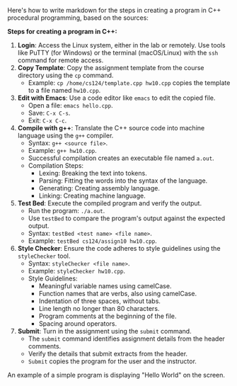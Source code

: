 Here's how to write markdown for the steps in creating a program in C++ procedural programming, based on the sources:

**Steps for creating a program in C++:**

1.  **Login**: Access the Linux system, either in the lab or remotely. Use tools like PuTTY (for Windows) or the terminal (macOS/Linux) with the `ssh` command for remote access.
2.  **Copy Template**: Copy the assignment template from the course directory using the `cp` command.
    *   Example: `cp /home/cs124/template.cpp hw10.cpp` copies the template to a file named `hw10.cpp`.
3.  **Edit with Emacs**: Use a code editor like `emacs` to edit the copied file.
    *   Open a file: `emacs hello.cpp`.
    *   Save: `C-x C-s`.
    *   Exit: `C-x C-c`.
4.  **Compile with g++**: Translate the C++ source code into machine language using the `g++` compiler.
    *   Syntax: `g++ <source file>`.
    *   Example: `g++ hw10.cpp`.
    *   Successful compilation creates an executable file named `a.out`.
    *   Compilation Steps:
        *   Lexing: Breaking the text into tokens.
        *   Parsing: Fitting the words into the syntax of the language.
        *   Generating: Creating assembly language.
        *   Linking: Creating machine language.
5.  **Test Bed**: Execute the compiled program and verify the output.
    *   Run the program: `./a.out`.
    *   Use `testBed` to compare the program's output against the expected output.
    *   Syntax: `testBed <test name> <file name>`.
    *   Example: `testBed cs124/assign10 hw10.cpp`.
6.  **Style Checker**: Ensure the code adheres to style guidelines using the `styleChecker` tool.
    *   Syntax: `styleChecker <file name>`.
    *   Example: `styleChecker hw10.cpp`.
    *   Style Guidelines:
        *   Meaningful variable names using camelCase.
        *   Function names that are verbs, also using camelCase.
        *   Indentation of three spaces, without tabs.
        *   Line length no longer than 80 characters.
        *   Program comments at the beginning of the file.
        *   Spacing around operators.
7.  **Submit**: Turn in the assignment using the `submit` command.
    *   The `submit` command identifies assignment details from the header comments.
    *   Verify the details that submit extracts from the header.
    *   `Submit` copies the program for the user and the instructor.

An example of a simple program is displaying "Hello World" on the screen.
